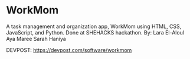 # WorkMom
A task management and organization app, WorkMom using HTML, CSS, JavaScript, and Python. Done at SHEHACKS hackathon. 
By: 
Lara El-Aloul
Aya Maree
Sarah Haniya



DEVPOST:
https://devpost.com/software/workmom
